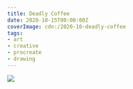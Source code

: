 ```yaml
---
title: Deadly Coffee
date: 2020-10-15T00:00:00Z
coverImage: cdn:/2020-10-deadly-coffee
tags:
- art
- creative
- procreate
- drawing
---
```


![](cdn:/2020-10-deadly-coffee?class=fw)
